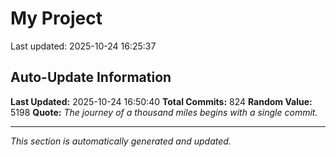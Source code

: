 # My Project


Last updated: 2025-10-24 16:25:37































































































































































































































































































































































































































































































































































































































































































































































































































































































































































































































































































































































































































































## Auto-Update Information

**Last Updated:** 2025-10-24 16:50:40
**Total Commits:** 824
**Random Value:** 5198
**Quote:** _The journey of a thousand miles begins with a single commit._

---
_This section is automatically generated and updated._